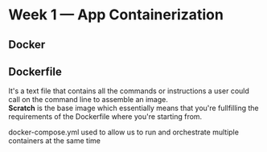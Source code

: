# Week 1 — App Containerization

## Docker  



## Dockerfile  

It's a text file that contains all the commands or instructions a user could call on the command line to assemble an image.  
**Scratch** is the base image which essentially means that you're fullfilling the requirements of the Dockerfile where you're starting from.  

docker-compose.yml used to allow us to run and orchestrate multiple containers at the same time 